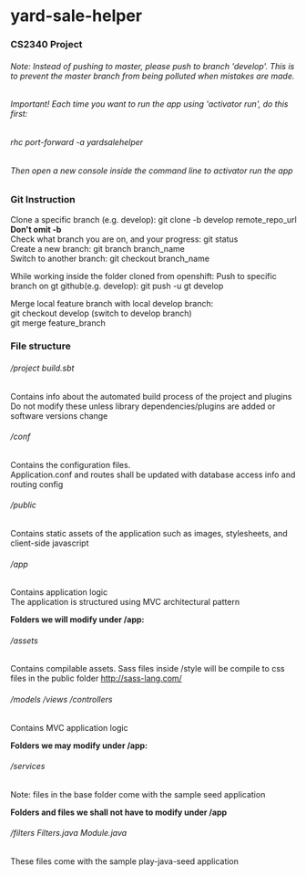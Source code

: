 # yard-sale-helper

### CS2340 Project
###### Note: Instead of pushing to master, please push to branch 'develop'. This is to prevent the master branch from being polluted when mistakes are made.

###### Important! Each time you want to run the app using 'activator run', do this first:  
###### rhc port-forward -a yardsalehelper
###### Then open a new console inside the command line to activator run the app

### Git Instruction 
Clone a specific branch (e.g. develop): git clone -b develop remote_repo_url **Don't omit -b**  
Check what branch you are on, and your progress: git status  
Create a new branch: git branch branch_name  
Switch to another branch: git checkout branch_name  
  
While working inside the folder cloned from openshift:
Push to specific branch on gt github(e.g. develop): git push -u gt develop  
  
Merge local feature branch with local develop branch:  
git checkout develop (switch to develop branch)  
git merge feature_branch  

### File structure

###### /project build.sbt
Contains info about the automated build process of the project and plugins  
Do not modify these unless library dependencies/plugins are added or software versions change  

###### /conf
Contains the configuration files.  
Application.conf and routes shall be updated with database access info and routing config

###### /public
Contains static assets of the application such as images, stylesheets, and client-side javascript

###### /app
Contains application logic  
The application is structured using MVC architectural pattern  

**Folders we will modify under /app:**
###### /assets
Contains compilable assets. Sass files inside /style will be compile to css files in the public folder
http://sass-lang.com/  
###### /models /views /controllers
Contains MVC application logic  

**Folders we may modify under /app:**
###### /services
Note: files in the base folder come with the sample seed application  

**Folders and files we shall not have to modify under /app**
###### /filters Filters.java Module.java
These files come with the sample play-java-seed application  
